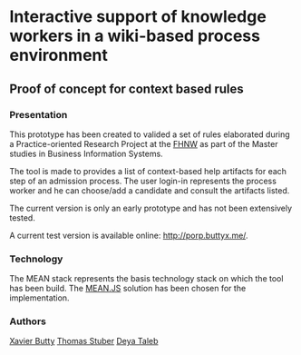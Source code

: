 # Interactive support of knowledge workers in a wiki-based process environment
## Proof of concept for context based rules 

### Presentation
This prototype has been created to valided a set of rules elaborated during a Practice-oriented Research Project at the [FHNW](http://www.fhnw.ch/) as part of the Master studies in Business Information Systems.

The tool is made to provides a list of context-based help artifacts for each step of an admission process. The user login-in represents the process worker and he can choose/add a candidate and consult the artifacts listed.

The current version is only an early prototype and has not been extensively tested. 

A current test version is available online: http://porp.buttyx.me/.

### Technology
The MEAN stack represents the basis technology stack on which the tool has been build. The [MEAN.JS](http://meanjs.org/) solution has been chosen for the implementation.

### Authors
[Xavier Butty](buttyxavier@gmail.com)
[Thomas Stuber](tstuber@gmail.com)
[Deya Taleb](d.abutaleb@gmail.com)
